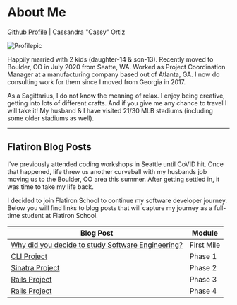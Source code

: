 # About Me

[Github Profile](https://github.com/cassymarie) | Cassandra "Cassy" Ortiz

![Profilepic](https://avatars0.githubusercontent.com/u/58947259?s=400&u=203816aef9d5d389a9b750a12cf05dec09b24fa8&v=4) 

Happily married with 2 kids (daughter-14 & son-13).  Recently moved to Boulder, CO in July 2020 from Seatte, WA. Worked as Project Coordination Manager at a manufacturing company based out of Atlanta, GA.  I now do consulting work for them since I moved from Georgia in 2017.  

As a Sagittarius, I do not know the meaning of relax.  I enjoy being creative, getting into lots of different crafts.  And if you give me any chance to travel I will take it!  My husband & I have visited 21/30 MLB stadiums (including some older stadiums as well).

<!-- [LinkedIn Profile](https://www.linkedin.com/in/cassandra-ortiz-11052523/) -->

---

## Flatiron Blog Posts

I've previously attended coding workshops in Seattle until CoVID hit.  Once that happened, life threw us another curveball with my husbands job moving us to the Boulder, CO area this summer.  After getting settled in, it was time to take my life back.  

I decided to join Flatiron School to continue my software developer journey.  Below you will find links to blog posts that will capture my journey as a full-time student at Flatiron School.

| Blog Post | Module |
| --------- | ------ |
| [Why did you decide to study Software Engineering?](blogs/why_study_Software_Engineering.md) | First Mile |
| [CLI Project](blogs/cli_project.md) | Phase 1 |
| [Sinatra Project](blogs/sinatra_project.md) | Phase 2 |
| [Rails Project](blogs/rails_project.md) | Phase 3 |
| [Rails Project](blogs/js_project.md) | Phase 4 |
